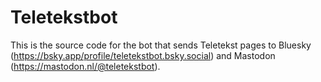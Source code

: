 # Teletekstbot

This is the source code for the bot that sends Teletekst pages to Bluesky (https://bsky.app/profile/teletekstbot.bsky.social) and Mastodon (https://mastodon.nl/@teletekstbot).
